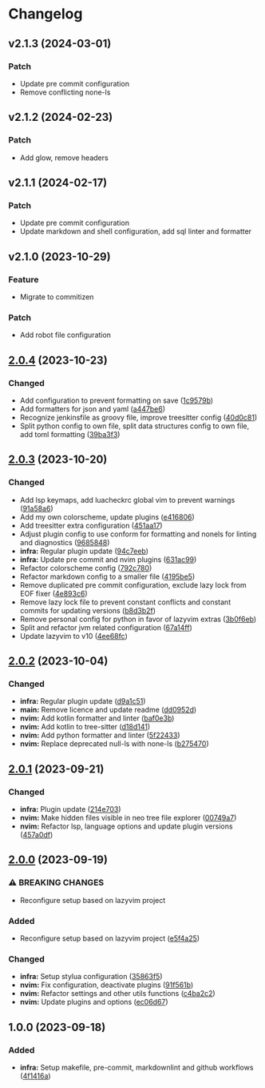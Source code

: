 # Changelog

## v2.1.3 (2024-03-01)

### Patch

- Update pre commit configuration
- Remove conflicting none-ls

## v2.1.2 (2024-02-23)

### Patch

- Add glow, remove headers

## v2.1.1 (2024-02-17)

### Patch

- Update pre commit configuration
- Update markdown and shell configuration, add sql linter and formatter

## v2.1.0 (2023-10-29)

### Feature

- Migrate to commitizen

### Patch

- Add robot file configuration

## [2.0.4](https://github.com/simao-ferreira/nvim/compare/v2.0.3...v2.0.4) (2023-10-23)


### Changed

* Add configuration to prevent formatting on save ([1c9579b](https://github.com/simao-ferreira/nvim/commit/1c9579b2a787e8b152244d22de676de3d30fadb0))
* Add formatters for json and yaml ([a447be6](https://github.com/simao-ferreira/nvim/commit/a447be6b2f23de759f367e1e4bf95b6a721bedc1))
* Recognize jenkinsfile as groovy file, improve treesitter config ([40d0c81](https://github.com/simao-ferreira/nvim/commit/40d0c8161edc5045d43f935dbe989e4f1c10f897))
* Split python config to own file, split data structures config to own file, add toml formatting ([39ba3f3](https://github.com/simao-ferreira/nvim/commit/39ba3f380af859f7b922e262adaa7a6d3f3e7fc2))

## [2.0.3](https://github.com/simao-ferreira/nvim/compare/v2.0.2...v2.0.3) (2023-10-20)


### Changed

* Add lsp keymaps, add luacheckrc global vim to prevent warnings ([91a58a6](https://github.com/simao-ferreira/nvim/commit/91a58a699f38c011a0eb75e921145cef1416b185))
* Add my own colorscheme, update plugins ([e416806](https://github.com/simao-ferreira/nvim/commit/e41680644c978cd9e7843f7883c5155c610f3241))
* Add treesitter extra configuration ([451aa17](https://github.com/simao-ferreira/nvim/commit/451aa17dc3643862f19010d8e007058852990e66))
* Adjust plugin config to use conform for formatting and nonels for linting and diagnostics ([9685848](https://github.com/simao-ferreira/nvim/commit/968584852b90c91fc948677afd0fc593d5bce5c7))
* **infra:** Regular plugin update ([94c7eeb](https://github.com/simao-ferreira/nvim/commit/94c7eeb905aa81b0466c783a02591e559e73bf4d))
* **infra:** Update pre commit and nvim plugins ([631ac99](https://github.com/simao-ferreira/nvim/commit/631ac99a9c78691ec8afda3b743059714819b6b0))
* Refactor colorscheme config ([792c780](https://github.com/simao-ferreira/nvim/commit/792c780b5aa42047447c53a6781cdb6e7cf121b0))
* Refactor markdown config to a smaller file ([4195be5](https://github.com/simao-ferreira/nvim/commit/4195be556580d3c97316a7dacccf305d1f8a8475))
* Remove duplicated  pre commit configuration, exclude lazy lock from EOF fixer ([4e893c6](https://github.com/simao-ferreira/nvim/commit/4e893c659e77f67b340bbbf34e45c64929a904c3))
* Remove lazy lock file to prevent constant conflicts and constant commits for updating versions ([b8d3b2f](https://github.com/simao-ferreira/nvim/commit/b8d3b2f8450a3656f207c5421748459cbc13988f))
* Remove personal config for python in favor of lazyvim extras ([3b0f6eb](https://github.com/simao-ferreira/nvim/commit/3b0f6eb9b67acbeca9b1969893fd949ca528ffe3))
* Split and refactor jvm related configuration ([67a14ff](https://github.com/simao-ferreira/nvim/commit/67a14ff035fc58929248dffaaa04c0e1558b49f3))
* Update lazyvim to v10 ([4ee68fc](https://github.com/simao-ferreira/nvim/commit/4ee68fcf826f1f3cd54515362d30d27efa21699b))

## [2.0.2](https://github.com/simao-ferreira/nvim/compare/v2.0.1...v2.0.2) (2023-10-04)


### Changed

* **infra:** Regular plugin update ([d9a1c51](https://github.com/simao-ferreira/nvim/commit/d9a1c511532bca7328023b135e987ae124ba630c))
* **main:** Remove licence and update readme ([dd0952d](https://github.com/simao-ferreira/nvim/commit/dd0952d480212a6cfac8dc75be9fa537c6dc7ca0))
* **nvim:** Add kotlin formatter and linter ([baf0e3b](https://github.com/simao-ferreira/nvim/commit/baf0e3b0694e1e18913dd5a52a3aee51064287cb))
* **nvim:** Add kotlin to tree-sitter ([d18d141](https://github.com/simao-ferreira/nvim/commit/d18d141430fbc84e5bfd05273444e80666d1aefc))
* **nvim:** Add python formatter and linter ([5f22433](https://github.com/simao-ferreira/nvim/commit/5f224335defa396d1a5e2a3a357fa7dcdd157d6d))
* **nvim:** Replace deprecated null-ls with none-ls ([b275470](https://github.com/simao-ferreira/nvim/commit/b275470abb3ade5cd49fdb028b863955a494e136))

## [2.0.1](https://github.com/simao-ferreira/nvim/compare/v2.0.0...v2.0.1) (2023-09-21)


### Changed

* **infra:** Plugin update ([214e703](https://github.com/simao-ferreira/nvim/commit/214e703d5cfa0a4ebe1f815a1b60ceead3e7d442))
* **nvim:** Make hidden files visible in neo tree file explorer ([00749a7](https://github.com/simao-ferreira/nvim/commit/00749a72d92d71e1c87a99d4ba596547a9fb0eed))
* **nvim:** Refactor lsp, language options and update plugin versions ([457a0df](https://github.com/simao-ferreira/nvim/commit/457a0df45e4805278bd5ba85939e75e26f1b0af7))

## [2.0.0](https://github.com/simao-ferreira/nvim/compare/v1.0.0...v2.0.0) (2023-09-19)


### ⚠ BREAKING CHANGES

* Reconfigure setup based on lazyvim project

### Added

* Reconfigure setup based on lazyvim project ([e5f4a25](https://github.com/simao-ferreira/nvim/commit/e5f4a253bf177fa25eca0019a1545d01d0054649))


### Changed

* **infra:** Setup stylua configuration ([35863f5](https://github.com/simao-ferreira/nvim/commit/35863f582bfcedf6b48d085aac7747700f4bd948))
* **nvim:** Fix configuration, deactivate plugins ([91f561b](https://github.com/simao-ferreira/nvim/commit/91f561b25f031987289964484fbc716d3a1fdb41))
* **nvim:** Refactor settings and other utils functions ([c4ba2c2](https://github.com/simao-ferreira/nvim/commit/c4ba2c256c80e7dfcc59f9a8a41eddd57b408669))
* **nvim:** Update plugins and options ([ec06d67](https://github.com/simao-ferreira/nvim/commit/ec06d67231eda1fcd80d9700c5b350bbf3a3559d))

## 1.0.0 (2023-09-18)


### Added

* **infra:** Setup makefile, pre-commit, markdownlint and github workflows ([4f1416a](https://github.com/simao-ferreira/nvim/commit/4f1416ae6a2f1cdb746a97bfcc2ede612b06ddea))
